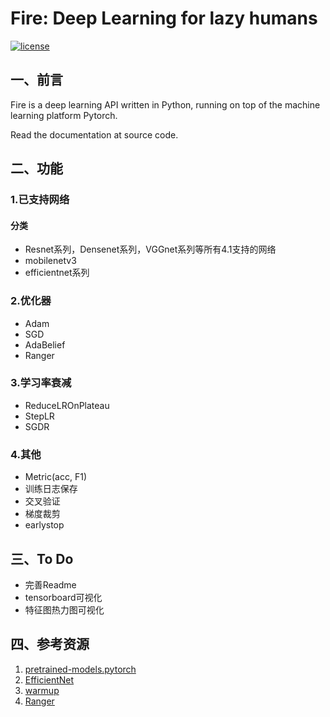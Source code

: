 # Fire: Deep Learning for lazy humans

[![license](https://img.shields.io/github/license/mashape/apistatus.svg?maxAge=2592000)](https://github.com/fire717/Fire/blob/main/LICENSE)

## 一、前言
Fire is a deep learning API written in Python, running on top of the machine learning platform Pytorch.

Read the documentation at source code.

## 二、功能
### 1.已支持网络
#### 分类
* Resnet系列，Densenet系列，VGGnet系列等所有4.1支持的网络
* mobilenetv3
* efficientnet系列

### 2.优化器
* Adam  
* SGD 
* AdaBelief 
* Ranger

### 3.学习率衰减
* ReduceLROnPlateau
* StepLR
* SGDR

### 4.其他
* Metric(acc, F1)
* 训练日志保存
* 交叉验证
* 梯度裁剪
* earlystop

### 

## 三、To Do
* 完善Readme
* tensorboard可视化
* 特征图热力图可视化

## 四、参考资源
1. [pretrained-models.pytorch](https://github.com/Cadene/pretrained-models.pytorch)
2. [EfficientNet](https://github.com/lukemelas/EfficientNet-PyTorch)
3. [warmup](https://github.com/ildoonet/pytorch-gradual-warmup-lr)
4. [Ranger](https://github.com/lessw2020/Ranger-Deep-Learning-Optimizer)